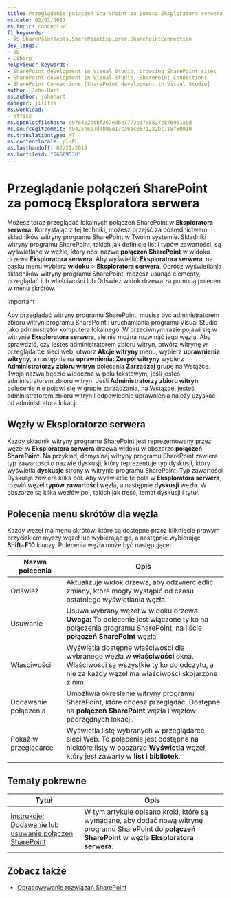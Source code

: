 ```yaml
---
title: Przeglądanie połączeń SharePoint za pomocą Eksploratora serwera | Dokumentacja firmy Microsoft
ms.date: 02/02/2017
ms.topic: conceptual
f1_keywords:
- VS.SharePointTools.SharePointExplorer.SharePointConnection
dev_langs:
- VB
- CSharp
helpviewer_keywords:
- SharePoint development in Visual Studio, browsing SharePoint sites
- SharePoint development in Visual Studio, SharePoint Connections
- SharePoint Connections [SharePoint development in Visual Studio]
author: John-Hart
ms.author: johnhart
manager: jillfra
ms.workload:
- office
ms.openlocfilehash: c9f64e2cebf267e9be1773b37a5827c876961a0d
ms.sourcegitcommit: d0425b6b7d4b99e17ca6ac0671282bc718f80910
ms.translationtype: MT
ms.contentlocale: pl-PL
ms.lasthandoff: 02/21/2019
ms.locfileid: "56609530"
---
```

# <a name="browse-sharepoint-connections-by-using-server-explorer"></a>Przeglądanie połączeń SharePoint za pomocą Eksploratora serwera
  Możesz teraz przeglądać lokalnych połączeń SharePoint w **Eksploratora serwera**. Korzystając z tej techniki, możesz przejść za pośrednictwem składników witryny programu SharePoint w Twoim systemie. Składniki witryny programu SharePoint, takich jak definicje list i typów zawartości, są wyświetlane w węźle, który nosi nazwę **połączeń SharePoint** w widoku drzewa **Eksploratora serwera**. Aby wyświetlić **Eksploratora serwera**, na pasku menu wybierz **widoku** > **Eksploratora serwera**. Oprócz wyświetlania składników witryny programu SharePoint, możesz usunąć elementy, przeglądać ich właściwości lub Odśwież widok drzewa za pomocą poleceń w menu skrótów.

> [!IMPORTANT]
>  Aby przeglądać witryny programu SharePoint, musisz być administratorem zbioru witryn programu SharePoint i uruchamiania programu Visual Studio jako administrator komputera lokalnego. W przeciwnym razie pojawi się w witrynie **Eksploratora serwera**, ale nie można rozwinąć jego węzła. Aby sprawdzić, czy jesteś administratorem zbioru witryn, otwórz witrynę w przeglądarce sieci web, otwórz **Akcje witryny** menu, wybierz **uprawnienia witryny**, a następnie na **uprawnienia: Zespół witryny** wybierz **Administratorzy zbioru witryn** polecenia **Zarządzaj** grupę na Wstążce. Twoja nazwa będzie widoczna w polu tekstowym, jeśli jesteś administratorem zbioru witryn. Jeśli **Administratorzy zbioru witryn** polecenie nie pojawi się w grupie zarządzania, na Wstążce, jesteś administratorem zbioru witryn i odpowiednie uprawnienia należy uzyskać od administratora lokacji.

## <a name="server-explorer-nodes"></a>Węzły w Eksploratorze serwera
 Każdy składnik witryny programu SharePoint jest reprezentowany przez węzeł w **Eksploratora serwera** drzewa widoku w obszarze **połączeń SharePoint**. Na przykład, domyślnej witryny programu SharePoint zawiera typ zawartości o nazwie dyskusji, który reprezentuje typ dyskusji, który wyświetla **dyskusje** strony w witrynie programu SharePoint. Typ zawartości Dyskusja zawiera kilka pól. Aby wyświetlić te pola w **Eksploratora serwera**, rozwiń węzeł **typów zawartości** węzła, a następnie **dyskusji** węzła. W obszarze są kilka węzłów pól, takich jak treść, temat dyskusji i tytuł.

## <a name="node-shortcut-menu-commands"></a>Polecenia menu skrótów dla węzła
 Każdy węzeł ma menu skrótów, które są dostępne przez kliknięcie prawym przyciskiem myszy węzeł lub wybierając go, a następnie wybierając **Shift**+**F10** kluczy. Polecenia węzła może być następujące:

|Nazwa polecenia|Opis|
|------------------|-----------------|
|Odśwież|Aktualizuje widok drzewa, aby odzwierciedlić zmiany, które mogły wystąpić od czasu ostatniego wyświetlania węzła.|
|Usuwanie|Usuwa wybrany węzeł w widoku drzewa. **Uwaga:**  To polecenie jest włączone tylko na połączenia programu SharePoint, na liście **połączeń SharePoint** węzła.|
|Właściwości|Wyświetla dostępne właściwości dla wybranego węzła w **właściwości** okna. Właściwości są wszystkie tylko do odczytu, a nie za każdy węzeł ma właściwości skojarzone z nim.|
|Dodawanie połączenia|Umożliwia określenie witryny programu SharePoint, które chcesz przeglądać. Dostępne na **połączeń SharePoint** węzła i węzłów podrzędnych lokacji.|
|Pokaż w przeglądarce|Wyświetla listę wybranych w przeglądarce sieci Web. To polecenie jest dostępne na niektóre listy w obszarze **Wyświetla** węzeł, który jest zawarty w **list i bibliotek**.|

## <a name="related-topics"></a>Tematy pokrewne

|Tytuł|Opis|
|-----------|-----------------|
|[Instrukcje: Dodawanie lub usuwanie połączeń SharePoint](../sharepoint/how-to-add-or-remove-sharepoint-connections.md)|W tym artykule opisano kroki, które są wymagane, aby dodać nową witrynę programu SharePoint do **połączeń SharePoint** w węźle **Eksploratora serwera**.|

## <a name="see-also"></a>Zobacz także
- [Opracowywanie rozwiązań SharePoint](../sharepoint/developing-sharepoint-solutions.md)
